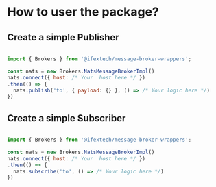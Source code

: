 # How to user the package?

## Create a simple Publisher
```js

import { Brokers } from '@ifextech/message-broker-wrappers';

const nats = new Brokers.NatsMessageBrokerImpl()
nats.connect({ host: /* Your  host here */ })
.then(() => {
  nats.publish('to', { payload: {} }, () => /* Your logic here */)
})

```


## Create a simple Subscriber
```js

import { Brokers } from '@ifextech/message-broker-wrappers';

const nats = new Brokers.NatsMessageBrokerImpl()
nats.connect({ host: /* Your  host here */ })
.then(() => {
  nats.subscribe('to', () => /* Your logic here */)
})

```
